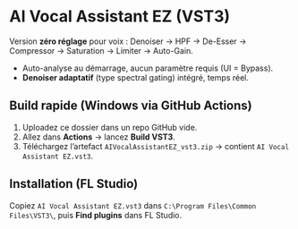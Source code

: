 
# AI Vocal Assistant **EZ** (VST3)

Version **zéro réglage** pour voix : Denoiser → HPF → De-Esser → Compressor → Saturation → Limiter → Auto-Gain.
- Auto-analyse au démarrage, aucun paramètre requis (UI = Bypass).
- **Denoiser adaptatif** (type spectral gating) intégré, temps réel.

## Build rapide (Windows via GitHub Actions)
1. Uploadez ce dossier dans un repo GitHub vide.
2. Allez dans **Actions** → lancez **Build VST3**.
3. Téléchargez l’artefact `AIVocalAssistantEZ_vst3.zip` → contient `AI Vocal Assistant EZ.vst3`.

## Installation (FL Studio)
Copiez `AI Vocal Assistant EZ.vst3` dans `C:\Program Files\Common Files\VST3\`, puis **Find plugins** dans FL Studio.
